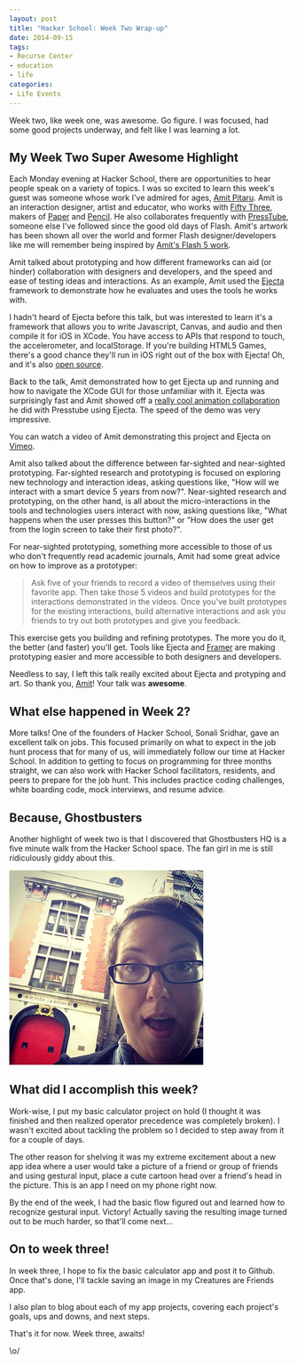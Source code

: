 ```yaml
---
layout: post
title: "Hacker School: Week Two Wrap-up"
date: 2014-09-15
tags:
- Recurse Center
- education
- life
categories:
- Life Events
---
```


Week two, like week one, was awesome. Go figure. I was focused, had some good projects underway, and felt like I was learning a lot.

## My Week Two Super Awesome Highlight

Each Monday evening at Hacker School, there are opportunities to hear people speak on a variety of topics. I was so excited to learn this week's guest was someone whose work I've admired for ages, [Amit Pitaru](http://www.pitaru.com). Amit is an interaction designer, artist and educator, who works with [Fifty Three](http://www.fiftythree.com/), makers of [Paper](http://www.fiftythree.com/paper) and [Pencil](http://www.fiftythree.com/pencil). He also collaborates frequently with [PressTube](http://presstube.com/cyclic-vacuum-cannon/), someone else I've followed since the good old days of Flash. Amit's artwork has been shown all over the world and former Flash designer/developers like me will remember being inspired by [Amit's Flash 5 work](http://pitaru.com/archives/).  

Amit talked about prototyping and how different frameworks can aid (or hinder) collaboration with designers and developers, and the speed and ease of testing ideas and interactions. As an example, Amit used the [Ejecta](http://impactjs.com/ejecta) framework to demonstrate how he evaluates and uses the tools he works with.

I hadn't heard of Ejecta before this talk, but was interested to learn it's a framework that allows you to write Javascript, Canvas, and audio and then compile it for iOS in XCode. You have access to APIs that respond to touch, the accelerometer, and localStorage. If you're building HTML5 Games, there's a good chance they'll run in iOS right out of the box with Ejecta! Oh, and it's also [open source](https://github.com/phoboslab/Ejecta).

Back to the talk, Amit demonstrated how to get Ejecta up and running and how to navigate the XCode GUI for those unfamiliar with it. Ejecta was surprisingly fast and Amit showed off a [really cool animation collaboration](https://github.com/apitaru/Ejecta-HEART-CreateJS) he did with Presstube using Ejecta. The speed of the demo was very impressive.

You can watch a video of Amit demonstrating this project and Ejecta on [Vimeo](https://vimeo.com/53525384).

Amit also talked about the difference between far-sighted and near-sighted prototyping.  Far-sighted research and prototyping is focused on exploring new technology and interaction ideas, asking questions like, "How will we interact with a smart device 5 years from now?". Near-sighted research and prototyping, on the other hand, is all about the micro-interactions in the tools and technologies users interact with now, asking questions like, "What happens when the user presses this button?" or "How does the user get from the login screen to take their first photo?".

For near-sighted prototyping, something more accessible to those of us who don't frequently read academic journals, Amit had some great advice on how to improve as a prototyper:

>Ask five of your friends to record a video of themselves using their favorite app. Then take those 5 videos and build prototypes for the interactions demonstrated in the videos. Once you've built prototypes for the existing interactions, build alternative interactions and ask you friends to try out both prototypes and give you feedback.

This exercise gets you building and refining prototypes. The more you do it, the better (and faster) you'll get. Tools like Ejecta and [Framer](http://framerjs.com) are making prototyping easier and more accessible to both designers and developers.

Needless to say, I left this talk really excited about Ejecta and protyping and art. So thank you, [Amit](https://twitter.com/pitaru)! Your talk was **awesome**.

## What else happened in Week 2?

More talks! One of the founders of Hacker School, Sonali Sridhar, gave an excellent talk on jobs. This focused primarily on what to expect in the job hunt process that for many of us, will immediately follow our time at Hacker School. In addition to getting to focus on programming for three months straight, we can also work with Hacker School facilitators, residents, and peers to prepare for the job hunt. This includes practice coding challenges, white boarding code, mock interviews, and resume advice.

## Because, Ghostbusters

Another highlight of week two is that I discovered that Ghostbusters HQ is a five minute walk from the Hacker School space. The fan girl in me is still ridiculously giddy about this.

![Fan girling at Ghostbusters HQ](/images/blog/ghostbusters-hq.jpg)

## What did I accomplish this week?

Work-wise, I put my basic calculator project on hold (I thought it was finished and then realized operator precedence was completely broken). I wasn't excited about tackling the problem so I decided to step away from it for a couple of days.

The other reason for shelving it was my extreme excitement about a new app idea where a user would take a picture of a friend or group of friends and using gestural input, place a cute cartoon head over a friend's head in the picture. This is an app I need on my phone right now.

By the end of the week, I had the basic flow figured out and learned how to recognize gestural input. Victory! Actually saving the resulting image turned out to be much harder, so that'll come next...

## On to week three!

In week three, I hope to fix the basic calculator app and post it to Github. Once that's done, I'll tackle saving an image in my Creatures are Friends app.

I also plan to blog about each of my app projects, covering each project's goals, ups and downs, and next steps.

That's it for now. Week three, awaits!

\o/
